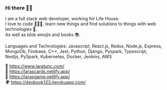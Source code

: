### Hi there 💁‍♀️

I am a full stack web developer, working for Life House. \
I love to code 👩🏻‍💻, learn new things and find solutions to things with web technologies 🔧.\
As well as blob emojis and books 📚. 

Languages and Technologies: Javascript, React.js, Redux, Node.js, Express, MongoDb, Firebase, C++, Jest, Python, Django, Pyspark, Typescript, Nestjs, PySpark, Kubernetes, Docker, Jenkins, AWS

🍋 https://www.laratunc.com/  \
👾 https://larascards.netlify.app/  \
🌴 https://larasgame.netlify.app/ \
🌍 https://devbook123.herokuapp.com/  



<!--
**LaraTunc/LaraTunc** is a ✨ _special_ ✨ repository because its `README.md` (this file) appears on your GitHub profile.

Here are some ideas to get you started:

- 🔭 I’m currently working on ...
- 🌱 I’m currently learning ...
- 👯 I’m looking to collaborate on ...
- 🤔 I’m looking for help with ...
- 💬 Ask me about ...
- 📫 How to reach me: ...
- 😄 Pronouns: ...
- ⚡ Fun fact: ...
-->
